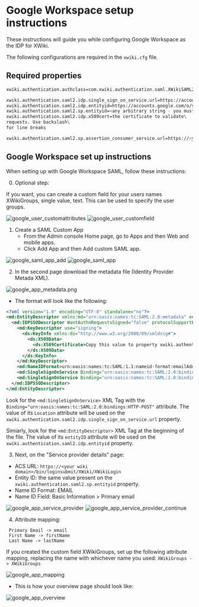 # Google Workspace setup instructions

These instructions will guide you while configuring Google Workspace as the IDP for XWiki.

The following configurations are required in the `xwiki.cfg` file.

## Required properties

```sh
xwiki.authentication.authclass=com.xwiki.authentication.saml.XWikiSAML20Authenticator

xwiki.authentication.saml2.idp.single_sign_on_service.url=https://accounts.google.com/o/saml2/idp?idpid=<Copy from google>
xwiki.authentication.saml2.idp.entityid=https://accounts.google.com/o/saml2?idpid=<Copy from google>
xwiki.authentication.saml2.sp.entityid=<any arbitrary string - you must use this when google asks>
xwiki.authentication.saml2.idp.x509cert=the certificate to validate\
requests. Use backslash\
for line breaks

xwiki.authentication.saml2.sp.assertion_consumer_service.url=https://<your wiki domain>/bin/loginsubmit/XWiki/XWikiLogin
```

## Google Workspace set up instructions

When setting up with Google Workspace SAML, follow these instructions:

0. Optional step:

If you want, you can create a custom field for your users names XWikiGroups, single value, text. 
This can be used to specify the user groups.

![google_user_customattributes](images/google_user_customattributes.png)
![google_user_customfield](images/google_user_customfield.png)

1. Create a SAML Custom App
    + From the Admin console Home page, go to Apps and then Web and mobile apps.
    + Click Add App and then Add custom SAML app.

![google_saml_app_add](images/google_saml_app_add.png)
![google_saml_app](images/google_saml_app.png)

2. In the second page download the metadata file (Identity Provider Metada XML). 
   
![google_app_metadata.png](images/google_app_metadata.png)

+ The format will look like the following:

```xml
<?xml version="1.0" encoding="UTF-8" standalone="no"?>
<md:EntityDescriptor xmlns:md="urn:oasis:names:tc:SAML:2.0:metadata" entityID="https://accounts.google.com/o/saml2?idpid=<IDPID>" validUntil="...">
  <md:IDPSSODescriptor WantAuthnRequestsSigned="false" protocolSupportEnumeration="urn:oasis:names:tc:SAML:2.0:protocol">
    <md:KeyDescriptor use="signing">
      <ds:KeyInfo xmlns:ds="http://www.w3.org/2000/09/xmldsig#">
        <ds:X509Data>
          <ds:X509Certificate>Copy this value to property xwiki.authentication.saml2.idp.x509cert</ds:X509Certificate>
        </ds:X509Data>
      </ds:KeyInfo>
    </md:KeyDescriptor>
    <md:NameIDFormat>urn:oasis:names:tc:SAML:1.1:nameid-format:emailAddress</md:NameIDFormat>
    <md:SingleSignOnService Binding="urn:oasis:names:tc:SAML:2.0:bindings:HTTP-Redirect" Location="https://accounts.google.com/o/saml2/idp?idpid=<IDPID>"/>
    <md:SingleSignOnService Binding="urn:oasis:names:tc:SAML:2.0:bindings:HTTP-POST" Location="https://accounts.google.com/o/saml2/idp?idpid=<IDPID>"/>
  </md:IDPSSODescriptor>
</md:EntityDescriptor>
```

Look for the `<md:SingleSignOnService>` XML Tag with the `Binding="urn:oasis:names:tc:SAML:2.0:bindings:HTTP-POST"` attribute. The value of its `Location` attribute will be used on the `xwiki.authentication.saml2.idp.single_sign_on_service.url` property.

Simiarly, look for the `<md:EntityDescriptor>` XML Tag at the beginning of the file. The value of its `entityID` attribute will be used on the `xwiki.authentication.saml2.idp.entityid` property.

3. Next, on the "Service provider details" page:

+ ACS URL: `https://<your wiki domain>/bin/loginsubmit/XWiki/XWikiLogin`
+ Entity ID: the same value present on the `xwiki.authentication.saml2.sp.entityid` property.
+ Name ID Format: EMAIL
+ Name ID Field: Basic Information > Primary email

![google_app_service_provider](images/google_app_service_provider.png)
![google_app_service_provider_continue](images/google_app_service_provider_continue.png)

4. Attribute mapping:
```
 Primary Email -> email
 First Name -> firstName
 Last Name -> lastName
```
If you created the custom field XWikiGroups, set up the following attribute mapping, replacing the name with whichever name you used:
`XWikiGroups -> XWikiGroups` 

![google_app_mapping](images/google_app_mapping.png)

+ This is how your overview page should look like:

![google_app_overview](images/google_app_overview.png)
